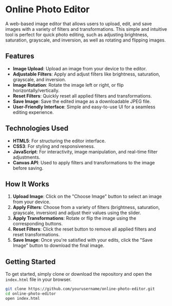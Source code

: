 
# Online Photo Editor

A web-based image editor that allows users to upload, edit, and save images with a variety of filters and transformations. This simple and intuitive tool is perfect for quick photo editing, such as adjusting brightness, saturation, grayscale, and inversion, as well as rotating and flipping images.

## Features

- **Image Upload**: Upload an image from your device to the editor.
- **Adjustable Filters**: Apply and adjust filters like brightness, saturation, grayscale, and inversion.
- **Image Rotation**: Rotate the image left or right, or flip horizontally/vertically.
- **Reset Filters**: Quickly reset all applied filters and transformations.
- **Save Image**: Save the edited image as a downloadable JPEG file.
- **User-Friendly Interface**: Simple and easy-to-use UI for a seamless editing experience.

## Technologies Used

- **HTML5**: For structuring the editor interface.
- **CSS3**: For styling and responsiveness.
- **JavaScript**: For interactivity, image manipulation, and real-time filter adjustments.
- **Canvas API**: Used to apply filters and transformations to the image before saving.

## How It Works

1. **Upload Image**: Click on the "Choose Image" button to select an image from your device.
2. **Apply Filters**: Choose from a variety of filters (brightness, saturation, grayscale, inversion) and adjust their values using the slider.
3. **Apply Transformations**: Rotate or flip the image using the corresponding buttons.
4. **Reset Filters**: Click the reset button to remove all applied filters and reset transformations.
5. **Save Image**: Once you're satisfied with your edits, click the "Save Image" button to download the final image.

## Getting Started

To get started, simply clone or download the repository and open the `index.html` file in your browser.

```bash
git clone https://github.com/yourusername/online-photo-editor.git
cd online-photo-editor
open index.html
